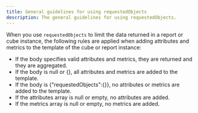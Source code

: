 ```yaml
---
title: General guidelines for using requestedObjects
description: The general guidelines for using requestedObjects.
---
```


When you use `requestedObjects` to limit the data returned in a report or cube instance, the following rules are applied when adding attributes and metrics to the template of the cube or report instance:

- If the body specifies valid attributes and metrics, they are returned and they are aggregated.
- If the body is null or {}, all attributes and metrics are added to the template.
- If the body is {"requestedObjects":{}}, no attributes or metrics are added to the template.
- If the attributes array is null or empty, no attributes are added.
- If the metrics array is null or empty, no metrics are added.
